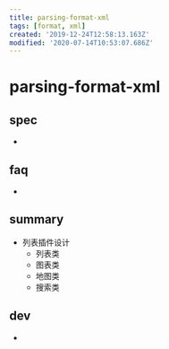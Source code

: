 ```yaml
---
title: parsing-format-xml
tags: [format, xml]
created: '2019-12-24T12:58:13.163Z'
modified: '2020-07-14T10:53:07.686Z'
---
```


# parsing-format-xml

## spec

- 

## faq

- 

## summary

- 列表插件设计
  - 列表类
  - 图表类
  - 地图类
  - 搜索类

## dev

- 

